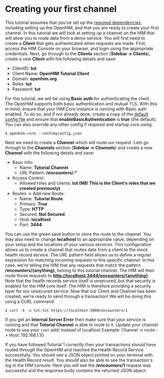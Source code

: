 # Creating your first channel

This tutorial assumes that you've set up the [required dependencies](../getting-started.html 'Getting Started'), including setting up the OpenHIM, and that you are ready to create your first channel. In this tutorial we will look at setting up a channel on the HIM that will allow you to route data from a demo service. You will first need to create a **Client** that gets authenticated when requests are made. First, access the HIM Console on your browser, and login using the appropriate credentials. Next, go through to the **Clients** section (**Sidebar -> Clients**), create a new **Client** with the following details and save:

- ClientID: **tut**
- Client Name: **OpenHIM Tutorial Client**
- Domain: **openhim.org**
- Roles: **tut**
- Password: **tut**

For this tutorial, we will be using **Basic auth** for authenticating the client. The OpenHIM supports both basic authentication and mutual TLS. With this in mind, ensure that your HIM Core instance is running with Basic auth enabled. To do so, and if not already done, create a copy of the [default config file](https://github.com/jembi/openhim-core-js/blob/master/config/default.json#L60-L63 'default.json') and ensure that **enableBasicAuthentication** is **true** (the default). You can also override any other config if required and startup core using:

`$ openhim-core --conf=myconfig.json`

Next we need to create a **Channel** which will route our request. Lets go through to the **Channels** section (**Sidebar -> Channels**) and create a new **Channel** with the following details and save:

- Basic Info:
  - Name: **Tutorial Channel**
  - URL Pattern: **/encounters/.\***
- Access Control:
  - Allowed roles and clients: **tut (NB! This is the Client's roles that we created previously)**
- Routes -> Add new Route:
  - Name: **Tutorial Route**
  - Primary: **True**
  - Type: **HTTP**
  - Secured: **Not Secured**
  - Host: **localhost**
  - Port: **3444**

You can use the green save button to store the route to the channel. You may also need to change **localhost** to an appropriate value, depending on your setup and the locations of your various services. This configuration allows us to create a channel that routes data from a client to the mock health record service. The URL pattern field allows us to define a regular expression for matching incoming requests to this specific channel. In this case, we're telling the HIM that any requests that match the pattern **/encounters/{anything}**, belong to this tutorial channel. The HIM will then route those requests to **<http://localhost:3444/encounters/{anything}>**. Note that the health records service itself is unsecured, but that security is enabled for the HIM core itself. The HIM is therefore providing a security layer for our unsecured service. Now that our Client and Channel has been created, we're ready to send through a transaction! We will be doing this using a CURL command:

`$ curl -k -u tut:tut https://localhost:5000/encounters/1`

If you get an **Internal Server Error** then make sure that your service is running and that **Tutorial Channel** is able to route to it. Update your channel route to use your `inet` addr instead of localhost Example: Channel -> route -> Host: 192.168.1.10

If you have followed Tutorial 1 correctly then your transactions should have routed through the OpenHIM and reached the Health Record Service successfully. You should see a JSON object printed on your terminal with the Health Record result. You should also be able to see the transaction's log in the HIM console. Here you will see the **/encounters/1** request was successful and the response body contains the returned JSON object.
